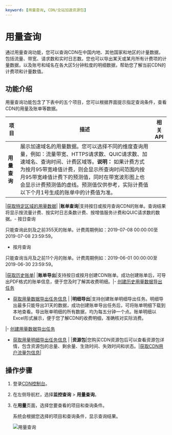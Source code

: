 ```yaml
---
keyword: [用量查询, CDN/全站加速资源包]
---
```


# 用量查询

通过用量查询功能，您可以查询CDN在中国内地、其他国家和地区的计量数据，包括流量、带宽、请求数和实时日志数。您也可以导出某天或某月所有计费项的计量数据，以及账号和域名在各大区5分钟粒度的明细数据，帮助您了解当前CDN的计费项和计量数值。

## 功能介绍

用量查询功能包含了下表中的五个项目，您可以根据界面提示指定查询条件，查看CDN的用量及账单等数据。

|项目|描述|相关API|
|--|--|-----|
|**用量查询**|展示加速域名的用量数据。您可以选择不同的维度查询用量，例如：流量带宽、HTTPS请求数、QUIC请求数、加速域名、查询时间、计费区域等。**说明：** 如果计费方式为按月95带宽峰值计费，则会显示所查询时间范围内按月95带宽峰值计费下的预测值，同时在带宽波形图上也会显示计费预测值的虚线。预测值仅供参考，实际计费值以下个月1号生成的账单中的计费值为准。

|[获取特定区域的用量数据](/intl.zh-CN/新版API参考/用量查询类接口/获取特定区域的用量数据.md)|
|**账单查询**|支持按日或按月查询CDN的账单。查询结果将显示按流量计费、按实时日志条数计费、按增值服务计费和QUIC请求数的数据。-   按日查询

只能查询此刻及之前355天的账单。计费周期例如：2019-07-08 00:00:00至2019-07-08 23:59:59。

-   按月查询

只能查询当月及之前11个月的账单。计费周期例如：2019-06-01 00:00:00至2019-06-30 23:59:59。


|[获取历史账单](/intl.zh-CN/新版API参考/用量查询类接口/获取历史账单.md)|
|**账单导出**|支持按日或按月创建CDN账单。成功创建账单后，可导出PDF格式的账单信息，便于您及时了解其收费明细。|-   [创建历史用量数据导出任务](/intl.zh-CN/新版API参考/用量查询类接口/创建历史用量数据导出任务.md)
-   [获取用量数据导出任务信息](/intl.zh-CN/新版API参考/用量查询类接口/获取用量数据导出任务信息.md) |
|**明细导出**|支持创建账单明细导出任务。明细导出最多只能导出31天的数据，成功创建账单导出任务后，可将账单明细下载到本地查看。导出账单明细的所有数据，均为每五分钟一个点。账单明细以Excel形式展示，便于您了解CDN的收费明细，准确核对实际消费。

|-   [创建用量数据导出任务](/intl.zh-CN/新版API参考/用量查询类接口/创建用量数据导出任务.md)
-   [获取用量明细导出任务信息](/intl.zh-CN/新版API参考/用量查询类接口/获取用量明细导出任务信息.md) |
|**资源包**|您购买CDN资源包后可以查看资源包详情，包含资源包的总量、剩余量、生效时间、失效时间和状态。|[获取CDN用户流量包信息](/intl.zh-CN/新版API参考/服务类接口/获取CDN用户流量包信息.md)|

## 操作步骤

1.  登录[CDN控制台](https://cdn.console.aliyun.com)。

2.  在左侧导航栏，选择**监控查询** \> **用量查询**。

3.  在**用量**页面，选择您要查看的项目和查询条件。

    系统会根据您选择的项目和查询条件，显示查询结果。

    ![用量查询](https://static-aliyun-doc.oss-accelerate.aliyuncs.com/assets/img/zh-CN/4830081161/p8923.png)


